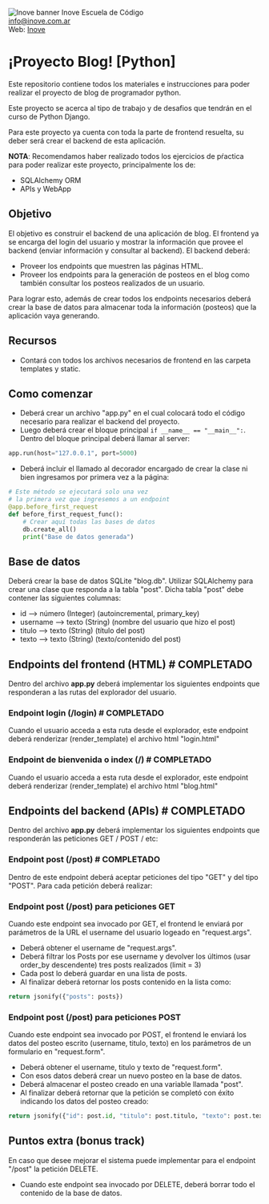 ![Inove banner](/inove.jpg)
Inove Escuela de Código\
info@inove.com.ar\
Web: [Inove](http://inove.com.ar)

# ¡Proyecto Blog! [Python]
Este repositorio contiene todos los materiales e instrucciones para poder realizar el proyecto de blog de programador python.

Este proyecto se acerca al tipo de trabajo y de desafios que tendrán en el curso de Python Django.

Para este proyecto ya cuenta con toda la parte de frontend resuelta, su deber será crear el backend de esta aplicación.

__NOTA__: Recomendamos haber realizado todos los ejercicios de pŕactica para poder realizar este proyecto, principalmente los de:
- SQLAlchemy ORM
- APIs y WebApp

## Objetivo
El objetivo es construir el backend de una aplicación de blog. El frontend ya se encarga del login del usuario y mostrar la información que provee el backend (enviar información y consultar al backend). El backend deberá:
- Proveer los endpoints que muestren las páginas HTML.
- Proveer los endpoints para la generación de posteos en el blog como también consultar los posteos realizados de un usuario.

Para lograr esto, además de crear todos los endpoints necesarios deberá crear la base de datos para almacenar toda la información (posteos) que la aplicación vaya generando.

## Recursos
- Contará con todos los archivos necesarios de frontend en las carpeta templates y static.

## Como comenzar
- Deberá crear un archivo "app.py" en el cual colocará todo el código necesario para realizar el backend del proyecto.
- Luego deberá crear el bloque principal `if __name__ == "__main__":`. Dentro del bloque principal deberá llamar al server:
```python
app.run(host="127.0.0.1", port=5000)
```
- Deberá incluir el llamado al decorador encargado de crear la clase ni bien ingresamos por primera vez a la página:
```python
# Este método se ejecutará solo una vez
# la primera vez que ingresemos a un endpoint
@app.before_first_request
def before_first_request_func():
    # Crear aquí todas las bases de datos
    db.create_all()
    print("Base de datos generada")
```

## Base de datos
Deberá crear la base de datos SQLite "blog.db". Utilizar SQLAlchemy para crear una clase que responda a la tabla "post". Dicha tabla "post" debe contener las siguientes columnas:
- id --> número (Integer) (autoincremental, primary_key)
- username --> texto (String) (nombre del usuario que hizo el post)
- titulo --> texto (String) (título del post)
- texto --> texto (String) (texto/contenido del post)


## Endpoints del frontend (HTML) # COMPLETADO #
Dentro del archivo __app.py__ deberá implementar los siguientes endpoints que responderan a las rutas del explorador del usuario.

### Endpoint login (/login) # COMPLETADO #
Cuando el usuario acceda a esta ruta desde el explorador, este endpoint deberá renderizar (render_template) el archivo html "login.html"

### Endpoint de bienvenida o index (/) # COMPLETADO #
Cuando el usuario acceda a esta ruta desde el explorador, este endpoint deberá renderizar (render_template) el archivo html "blog.html"


## Endpoints del backend (APIs) # COMPLETADO #
Dentro del archivo __app.py__ deberá implementar los siguientes endpoints que responderán las peticiones GET / POST / etc:

### Endpoint post (/post) # COMPLETADO #
Dentro de este endpoint deberá aceptar peticiones del tipo "GET" y del tipo "POST". Para cada petición deberá realizar:

### Endpoint post (/post) para peticiones GET
Cuando este endpoint sea invocado por GET, el frontend le enviará por parámetros de la URL el username del usuario logeado en "request.args".
- Deberá obtener el username de "request.args".
- Deberá filtrar los Posts por ese username y devolver los últimos (usar order_by descendente) tres posts realizados (limit = 3)
- Cada post lo deberá guardar en una lista de posts.
- Al finalizar deberá retornar los posts contenido en la lista como:
```python
return jsonify({"posts": posts}) 
```

### Endpoint post (/post) para peticiones POST
Cuando este endpoint sea invocado por POST, el frontend le enviará los datos del posteo escrito (username, titulo, texto) en los parámetros de un formulario en "request.form".
- Deberá obtener el username, titulo y texto de "request.form".
- Con esos datos deberá crear un nuevo posteo en la base de datos.
- Deberá almacenar el posteo creado en una variable llamada "post".
- Al finalizar deberá retornar que la petición se completó con éxito indicando los datos del posteo creado:
```python
return jsonify({"id": post.id, "titulo": post.titulo, "texto": post.texto})
```

## Puntos extra (bonus track)
En caso que desee mejorar el sistema puede implementar para el endpoint "/post" la petición DELETE.
- Cuando este endpoint sea invocado por DELETE, deberá borrar todo el contenido de la base de datos.